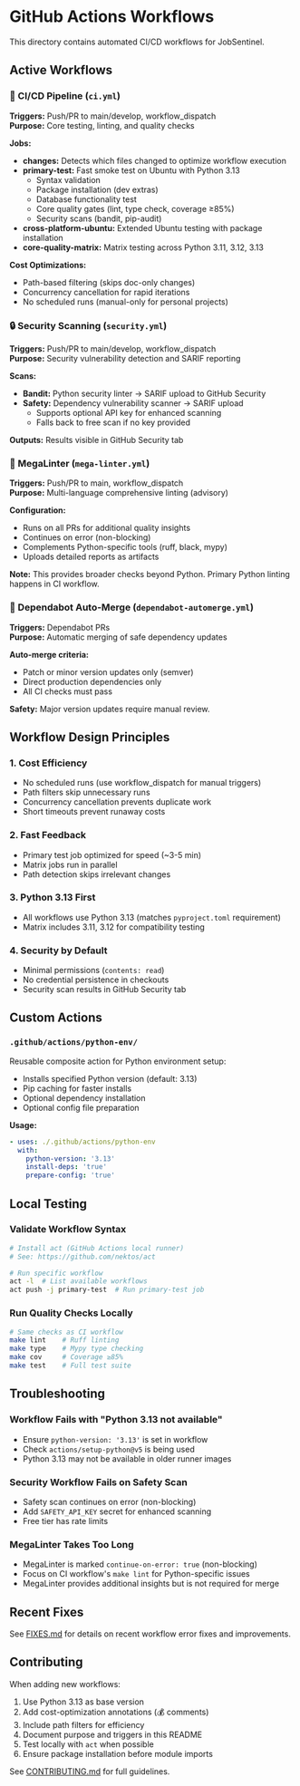 # GitHub Actions Workflows

This directory contains automated CI/CD workflows for JobSentinel.

## Active Workflows

### 🚀 CI/CD Pipeline (`ci.yml`)

**Triggers:** Push/PR to main/develop, workflow_dispatch  
**Purpose:** Core testing, linting, and quality checks

**Jobs:**
- **changes:** Detects which files changed to optimize workflow execution
- **primary-test:** Fast smoke test on Ubuntu with Python 3.13
  - Syntax validation
  - Package installation (dev extras)
  - Database functionality test
  - Core quality gates (lint, type check, coverage ≥85%)
  - Security scans (bandit, pip-audit)
- **cross-platform-ubuntu:** Extended Ubuntu testing with package installation
- **core-quality-matrix:** Matrix testing across Python 3.11, 3.12, 3.13

**Cost Optimizations:**
- Path-based filtering (skips doc-only changes)
- Concurrency cancellation for rapid iterations
- No scheduled runs (manual-only for personal projects)

### 🔒 Security Scanning (`security.yml`)

**Triggers:** Push/PR to main/develop, workflow_dispatch  
**Purpose:** Security vulnerability detection and SARIF reporting

**Scans:**
- **Bandit:** Python security linter → SARIF upload to GitHub Security
- **Safety:** Dependency vulnerability scanner → SARIF upload
  - Supports optional API key for enhanced scanning
  - Falls back to free scan if no key provided

**Outputs:** Results visible in GitHub Security tab

### 🧹 MegaLinter (`mega-linter.yml`)

**Triggers:** Push/PR to main, workflow_dispatch  
**Purpose:** Multi-language comprehensive linting (advisory)

**Configuration:**
- Runs on all PRs for additional quality insights
- Continues on error (non-blocking)
- Complements Python-specific tools (ruff, black, mypy)
- Uploads detailed reports as artifacts

**Note:** This provides broader checks beyond Python. Primary Python linting happens in CI workflow.

### 🤖 Dependabot Auto-Merge (`dependabot-automerge.yml`)

**Triggers:** Dependabot PRs  
**Purpose:** Automatic merging of safe dependency updates

**Auto-merge criteria:**
- Patch or minor version updates only (semver)
- Direct production dependencies only
- All CI checks must pass

**Safety:** Major version updates require manual review.

## Workflow Design Principles

### 1. **Cost Efficiency**
- No scheduled runs (use workflow_dispatch for manual triggers)
- Path filters skip unnecessary runs
- Concurrency cancellation prevents duplicate work
- Short timeouts prevent runaway costs

### 2. **Fast Feedback**
- Primary test job optimized for speed (~3-5 min)
- Matrix jobs run in parallel
- Path detection skips irrelevant changes

### 3. **Python 3.13 First**
- All workflows use Python 3.13 (matches `pyproject.toml` requirement)
- Matrix includes 3.11, 3.12 for compatibility testing

### 4. **Security by Default**
- Minimal permissions (`contents: read`)
- No credential persistence in checkouts
- Security scan results in GitHub Security tab

## Custom Actions

### `.github/actions/python-env/`

Reusable composite action for Python environment setup:
- Installs specified Python version (default: 3.13)
- Pip caching for faster installs
- Optional dependency installation
- Optional config file preparation

**Usage:**
```yaml
- uses: ./.github/actions/python-env
  with:
    python-version: '3.13'
    install-deps: 'true'
    prepare-config: 'true'
```

## Local Testing

### Validate Workflow Syntax
```bash
# Install act (GitHub Actions local runner)
# See: https://github.com/nektos/act

# Run specific workflow
act -l  # List available workflows
act push -j primary-test  # Run primary-test job
```

### Run Quality Checks Locally
```bash
# Same checks as CI workflow
make lint    # Ruff linting
make type    # Mypy type checking  
make cov     # Coverage ≥85%
make test    # Full test suite
```

## Troubleshooting

### Workflow Fails with "Python 3.13 not available"
- Ensure `python-version: '3.13'` is set in workflow
- Check `actions/setup-python@v5` is being used
- Python 3.13 may not be available in older runner images

### Security Workflow Fails on Safety Scan
- Safety scan continues on error (non-blocking)
- Add `SAFETY_API_KEY` secret for enhanced scanning
- Free tier has rate limits

### MegaLinter Takes Too Long
- MegaLinter is marked `continue-on-error: true` (non-blocking)
- Focus on CI workflow's `make lint` for Python-specific issues
- MegaLinter provides additional insights but is not required for merge

## Recent Fixes

See [FIXES.md](FIXES.md) for details on recent workflow error fixes and improvements.

## Contributing

When adding new workflows:
1. Use Python 3.13 as base version
2. Add cost-optimization annotations (💰 comments)
3. Include path filters for efficiency
4. Document purpose and triggers in this README
5. Test locally with `act` when possible
6. Ensure package installation before module imports

See [CONTRIBUTING.md](../../docs/governance/CONTRIBUTING.md) for full guidelines.
